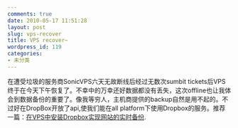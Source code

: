 ```yaml
---
comments: true
date: 2010-05-17 11:51:28
layout: post
slug: vps-recover
title: VPS recover~
wordpress_id: 119
categories:
- 未分类
---
```


在遭受垃圾的服务商SonicVPS六天无故断线后经过无数次sumbit tickets后VPS终于在今天下午恢复了。不幸中的万幸还好数据都没有丢失，这次offline也让我体会到数据备份的重要了。像我等穷人，主机商提供的backup自然是用不起的。不过好在DropBox开放了api,使我们能在all platform下使用Dropbox的服务。推荐一篇：[在VPS中安装Dropbox实现网站的实时备份](http://lazyhack.net/install-dropbox-in-vps/).
